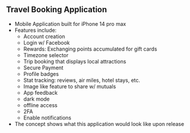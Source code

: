 ## Travel Booking Application 
 - Mobile Application built for iPhone 14 pro max
 - Features include:
   - Account creation
   - Login w/ Facebook
   - Rewards: Exchanging points accumulated for gift cards
   - Timezone selector
   - Trip booking that displays local attractions
   - Secure Payment
   - Profile badges
   - Stat tracking: reviews, air miles, hotel stays, etc.
   - Image like feature to share w/ mutuals
   - App feedback
   - dark mode
   - offline access
   - 2FA
   - Enable notifications
 - The concept shows what this application would look like upon release
